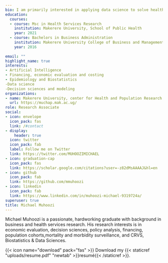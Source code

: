 ```yaml
---
bio: I am primarily interested in applying data science to solve health services challenges using research. I take every opportunity I get to learn and teach others.
education:
  courses:
  - course: Msc in Health Services Research
    institution: Makerere University, School of Public Health
    year: 2021
  - course: Bachelors in Business Administration
    institution: Makerere University College of Business and Management Sciences
    year: 2016
 
email: ""
highlight_name: true
interests:
- Artificial Intelligence
- Financing, economic evaluation and costing
- Epidemiology and Biostatistics 
-Data science
-Decision sciences and modeling
organizations:
- name: Makerere University, center for Health and Population Research
  url: https://muchap.mak.ac.ug/
role: Research Associate
social:
- icon: envelope
  icon_pack: fas
  link: /#contact
- display:
    header: true
  icon: twitter
  icon_pack: fab
  label: Follow me on Twitter
  link: https://twitter.com/MUHOOZIMICHAEL
- icon: graduation-cap
  icon_pack: fas
  link: https://scholar.google.com/citations?user=-z82dMsAAAAJ&hl=en
- icon: github
  icon_pack: fab
  link: https://github.com/mmuhoozi
- icon: linkedin
  icon_pack: fab
  link: https://www.linkedin.com/in/muhoozi-michael-9319724a/
superuser: true
title: Michael Muhoozi
---
```


Michael Muhoozi is a passionate, hardworking graduate with background in business and health services research. His research interests is in economic evaluation, decision sciences, policy analysis, financing, population cohorts,mortality and morbidity surveillance, and CRVS, Biostatistics & Data Sciences.



{{< icon name="download" pack="fas" >}} Download my {{< staticref "uploads/resume.pdf" "newtab" >}}resumé{{< /staticref >}}.
